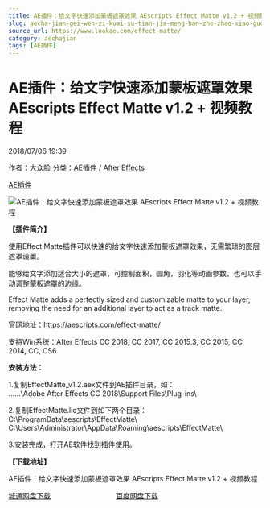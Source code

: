 ```yaml
---
title: AE插件：给文字快速添加蒙板遮罩效果 AEscripts Effect Matte v1.2 + 视频教程
slug: aecha-jian-gei-wen-zi-kuai-su-tian-jia-meng-ban-zhe-zhao-xiao-guo-aescripts-effect-matte-v1-2-shi-pin-jiao-cheng
source_url: https://www.lookae.com/effect-matte/
category: aechajian
tags: [AE插件]
---
```

# AE插件：给文字快速添加蒙板遮罩效果 AEscripts Effect Matte v1.2 + 视频教程

2018/07/06 19:39

作者：大众脸
分类：[AE插件](https://www.lookae.com/after-effects/aechajian/) / [After Effects](https://www.lookae.com/after-effects/)

[AE插件](https://www.lookae.com/tag/ae%e6%8f%92%e4%bb%b6/)

![AE插件：给文字快速添加蒙板遮罩效果 AEscripts Effect Matte v1.2 + 视频教程](https://www.lookae.com/wp-content/uploads/2018/07/Effect-Matte-.jpg "AE插件：给文字快速添加蒙板遮罩效果 AEscripts Effect Matte v1.2 + 视频教程-LookAE.com")

[](https://cloud.video.taobao.com//play/u/705956171/p/1/e/6/t/1/50189362906.mp4?_=1")

**【插件简介】**

使用Effect Matte插件可以快速的给文字快速添加蒙板遮罩效果，无需繁琐的图层遮罩设置。

能够给文字添加适合大小的遮罩，可控制面积，圆角，羽化等动画参数，也可以手动调整蒙板遮罩的边缘。

Effect Matte adds a perfectly sized and customizable matte to your layer, removing the need for an additional layer to act as a track matte.

官网地址：https://aescripts.com/effect-matte/

支持Win系统：After Effects CC 2018, CC 2017, CC 2015.3, CC 2015, CC 2014, CC, CS6

**安装方法：**

1.复制EffectMatte\_v1.2.aex文件到AE插件目录，如：  
……\Adobe After Effects CC 2018\Support Files\Plug-ins\

2.复制EffectMatte.lic文件到如下两个目录：  
C:\ProgramData\aescripts\EffectMatte\  
C:\Users\Administrator\AppData\Roaming\aescripts\EffectMatte\

3.安装完成，打开AE软件找到插件使用。

**【下载地址】**

AE插件：给文字快速添加蒙板遮罩效果 AEscripts Effect Matte v1.2 + 视频教程

[城通网盘下载](https://lookae.ctfile.com/fs/680462-297474882)                                 [百度网盘下载](https://pan.baidu.com/s/1-uTToZD05ihSPUcBHUrOjw)
